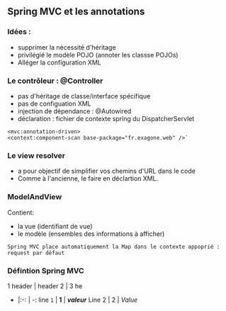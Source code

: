 ## Spring MVC et les annotations

### Idées :
* supprimer la nécessité d'héritage
* privilégié le modèle POJO (annoter les classse POJOs)
* Alléger la configuration XML

### Le contrôleur : @Controller
* pas d'héritage de classe/interface spécifique
* pas de configuation XML
* injection de dépendance : @Autowired
* déclaration : fichier de contexte spring du DispatcherServlet

```
<mvc:annotation-driven>
<context:component-scan base-package="fr.exagone.web" />`
```

### Le view resolver
* a pour objectif de simplifier vos chemins d'URL dans le code
* Comme à l'ancienne, le faire en déclartion XML.

### ModelAndView
Contient:
* la vue (identifiant de vue)
* le modèle (ensembles des informations à afficher)

`Spring MVC place automatiquement la Map dans le contexte appoprié : request par défaut`


### Défintion Spring MVC
1 header | header 2 | 3 he
- |:-: | -:
line `1` | **1** | **_valeur_**
Line 2 | 2 | *Value*
